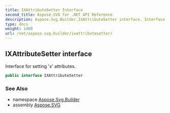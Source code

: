 ```yaml
---
title: IXAttributeSetter Interface
second_title: Aspose.SVG for .NET API Reference
description: Aspose.Svg.Builder.IXAttributeSetter interface. Interface for setting x attributes
type: docs
weight: 1460
url: /net/aspose.svg.builder/ixattributesetter/
---
```

## IXAttributeSetter interface

Interface for setting 'x' attributes.

```csharp
public interface IXAttributeSetter
```

### See Also

* namespace [Aspose.Svg.Builder](../../aspose.svg.builder/)
* assembly [Aspose.SVG](../../)
